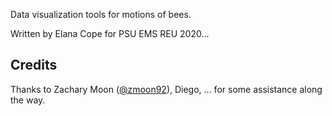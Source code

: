 
Data visualization tools for motions of bees.

Written by Elana Cope for PSU EMS REU 2020...

## Credits

Thanks to Zachary Moon ([@zmoon92](https://github.com/zmoon92)), Diego, ... for some assistance along the way.
